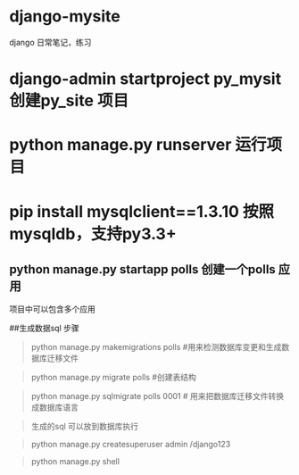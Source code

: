 # django-mysite
django 日常笔记，练习
# django-admin startproject py_mysit 创建py_site 项目
# python manage.py runserver 运行项目
# pip install mysqlclient==1.3.10 按照mysqldb，支持py3.3+
 

## python manage.py startapp polls 创建一个polls 应用
项目中可以包含多个应用

##生成数据sql 步骤

> python manage.py makemigrations polls #用来检测数据库变更和生成数据库迁移文件

> python manage.py migrate polls #创建表结构

> python manage.py sqlmigrate polls 0001 # 用来把数据库迁移文件转换成数据库语言

> 生成的sql 可以放到数据库执行

> python manage.py createsuperuser
admin /django123

> python manage.py shell 